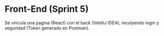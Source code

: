 # Front-End (Sprint 5)
Se vincula una pagina (React) con el back (IntelliJ IDEA), inculyendo login y seguridad (Token generado en Postman).
